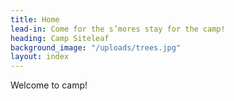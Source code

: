 ```yaml
---
title: Home
lead-in: Come for the s’mores stay for the camp!
heading: Camp Siteleaf
background_image: "/uploads/trees.jpg"
layout: index
---
```


Welcome to camp!